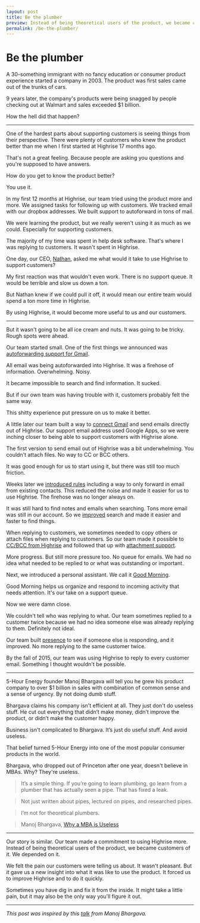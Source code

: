 ```yaml
---
layout: post
title: Be the plumber
preview: Instead of being theoretical users of the product, we became customers of it.
permalink: /be-the-plumber/
---
```


# Be the plumber

A 30-something immigrant with no fancy education or consumer product experience started a company in 2003. The product was first sales came out of the trunks of cars. 

9 years later, the company's products were being snagged by people checking out at Walmart and sales exceeded $1 billion. 

How the hell did that happen? 

* * * 

One of the hardest parts about supporting customers is seeing things from their perspective. There were plenty of customers who knew the product better than me when I first started at Highrise 17 months ago. 

That's not a great feeling. Because people are asking you questions and you're supposed to have answers. 

How do you get to know the product better? 

You use it. 

In my first 12 months at Highrise, our team tried using the product more and more. We assigned tasks for following up with customers. We tracked email with our dropbox addresses. We built support to autoforward in tons of mail. 

We were learning the product, but we really weren't using it as much as we could. Especially for supporting customers. 

The majority of my time was spent in help desk software. That's where I was replying to customers. It wasn't spent in Highrise. 

One day, our CEO, [Nathan](https://twitter.com/natekontny), asked me what would it take to use Highrise to support customers? 

My first reaction was that wouldn't even work. There is no support queue. It would be terrible and slow us down a ton. 

But Nathan knew if we could pull it off, it would mean our entire team would spend a ton more time in Highrise. 

By using Highrise, it would become more useful to us and our customers. 

* * * 

But it wasn't going to be all ice cream and nuts. It was going to be tricky. Rough spots were ahead. 

Our team started small. One of the first things we announced was [autoforwarding support for Gmail](http://blog.highrisehq.com/post/97143153266/highrise-announcements-gmail-forwards-sent). 

All email was being autoforwarded into Highrise. It was a firehose of information. Overwhelming. Noisy. 

It became impossible to search and find information. It sucked.  

But if our own team was having trouble with it, customers probably felt the same way. 

This shitty experience put pressure on us to make it better. 

A little later our team built a way to [connect Gmail](http://blog.highrisehq.com/post/104175277771/mobile-access-connect-to-gmail-bulk-imports-and) and send emails directly out of Highrise. Our support email address used Google Apps, so we were inching closer to being able to support customers with Highrise alone. 

The first version to send email out of Highrise was a bit underwhelming. You couldn't attach files. No way to CC or BCC others. 

It was good enough for us to start using it, but there was still too much friction. 

Weeks later we [introduced rules](http://blog.highrisehq.com/post/110643047531/gmail-highrise-just-got-a-lot-more-useful) including a way to only forward in email from existing contacts. This reduced the noise and made it easier for us to use Highrise.  The firehose was no longer always on.

It was still hard to find notes and emails when searching. Tons more email was still in our account. So we [improved](http://blog.highrisehq.com/post/129661506091/recency-search) search and made it easier and faster to find things. 

When replying to customers, we sometimes needed to copy others or attach files when replying to customers. So our team made it possible to [CC/BCC from Highrise](http://blog.highrisehq.com/post/129794050991/ccbcc-from-gmail-highrise) and followed that up with [attachment support](http://blog.highrisehq.com/post/131029305986/attachment-support-from-gmail-highrise). 

More progress. But still more pressure too. No queue for emails. We had no idea what needed to be replied to or what was outstanding or important.

Next, we introduced a personal assistant. We call it [Good Morning](http://blog.highrisehq.com/post/131497487921/good-morning-your-highrise-personal-assistant).

Good Morning helps us organize and respond to incoming activity that needs attention. It's our take on a support queue. 

Now we were damn close. 

We couldn't tell who was replying to what. Our team sometimes replied to a customer twice because we had no idea someone else was already replying to them. Definitely not ideal. 

Our team built [presence](http://blog.highrisehq.com/post/132608540101/good-morning-again) to see if someone else is responding, and it improved. No more replying to the same customer twice. 

By the fall of 2015, our team was using Highrise to reply to every customer email. Something I thought wouldn't be possible. 

* * * 

5-Hour Energy founder Manoj Bhargava will tell you he grew his product company to over $1 billion in sales with combination of common sense and a sense of urgency. By not doing dumb stuff. 

Bhargava claims his company isn't efficient at all. They just don't do useless stuff. He cut out everything that didn’t make money, didn’t improve the product, or didn’t make the customer happy.

Business isn't complicated to Bhargava. It’s just do useful stuff. And avoid useless. 

That belief turned 5-Hour Energy into one of the most popular consumer products in the world. 

Bhargava, who dropped out of Princeton after one year, doesn't believe in MBAs. Why? They're useless. 

> It’s a simple thing. If you’re going to learn plumbing, go learn from a plumber that has actually seen a pipe. That has fixed a leak.

> Not just written about pipes, lectured on pipes, and researched pipes.

> I’m not for theoretical plumbers.

> Manoj Bhargava, [Why a MBA is Useless](https://www.youtube.com/watch?v=x46-XiMOoJE&feature=youtu.be&t=25m5s)

* * * 

Our story is similar. Our team made a commitment to using Highrise more. Instead of being theoretical users of the product, we became customers of it. We depended on it. 

We felt the pain our customers were telling us about. It wasn't pleasant.  But it gave us a new insight into what it was like to use the product. 
It forced us to improve Highrise and to do it quickly.    

Sometimes you have dig in and fix it from the inside. It might take a little pain, but it may also be the only way you'll figure it out. 

* * * 

*This post was inspired by this [talk](https://www.youtube.com/watch?v=x46-XiMOoJE) from Manoj Bhargava.*
